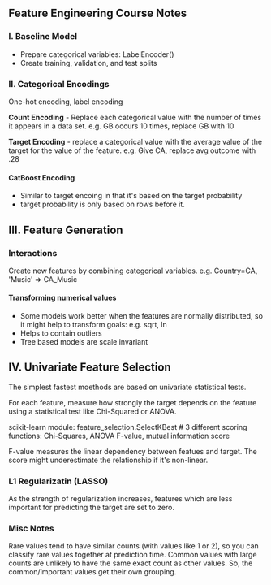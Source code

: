 ## Feature Engineering Course Notes


### I. Baseline Model

- Prepare categorical variables: LabelEncoder()
- Create training, validation, and test splits

### II. Categorical Encodings

One-hot encoding, label encoding

**Count Encoding** - Replace each categorical value with the number of times it appears in a data set. e.g. GB occurs 10 times, replace GB with 10

**Target Encoding** - replace a categorical value with the average value of the target for the value of the feature. e.g. Give CA, replace avg outcome with .28

#### CatBoost Encoding

- Similar to target encoing in that it's based  on the target probability
- target probability is only based on rows before it.

## III. Feature Generation

### Interactions

Create new features by combining categorical variables. e.g. Country=CA, 'Music' => CA_Music

#### Transforming numerical values

- Some models work better when the features are normally distributed, so it might help to transform goals: e.g. sqrt, ln
- Helps to contain outliers
- Tree based models are scale invariant

## IV. Univariate Feature Selection

The simplest fastest moethods are based on univariate statistical tests.

For each feature, measure how strongly the target depends on the feature using a statistical test like Chi-Squared or ANOVA.

scikit-learn module: feature_selection.SelectKBest # 3 different scoring functions: Chi-Squares, ANOVA F-value, mutual information score

F-value measures the linear dependency between featues and target. The score might underestimate the relationship if it's non-linear.

### L1 Regularizatin (LASSO)

As the strength of regularization increases, features which are less important for predicting the target are set to zero.
### Misc Notes

Rare values tend to have similar counts (with values like 1 or 2), so you can classify rare values together at prediction time. Common values with large counts are unlikely to have the same exact count as other values. So, the common/important values get their own grouping.
